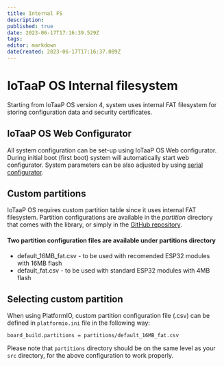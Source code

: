 ```yaml
---
title: Internal FS
description: 
published: true
date: 2023-06-17T17:16:39.529Z
tags: 
editor: markdown
dateCreated: 2023-06-17T17:16:37.089Z
---
```


# IoTaaP OS Internal filesystem

Starting from IoTaaP OS version 4, system uses internal FAT filesystem for storing configuration data and security certificates. 

## IoTaaP OS Web Configurator

All system configuration can be set-up using IoTaaP OS Web configurator. During initial boot (first boot) system will automatically
start web configurator. System parameters can be also adjusted by using [serial configurator](config-wizard.md).

## Custom partitions

IoTaaP OS requires custom partition table since it uses internal FAT filesystem. Partition configurations are available in the *partition* directory
that comes with the library, or simply in the [GitHub repository](https://github.com/iotaap/iotaap-os/tree/master/partitions).

#### Two partition configuration files are available under partitions directory

- default_16MB_fat.csv - to be used with recomended ESP32 modules with 16MB flash
- default_fat.csv - to be used with standard ESP32 modules with 4MB flash

## Selecting custom partition

When using PlatformIO, custom partition configuration file (.csv) can be defined in `platformio.ini` file in the following way:

`board_build.partitions = partitions/default_16MB_fat.csv`

 Please note that `partitions` directory should be on the same level as your `src` directory, for the above configuration to work properly.